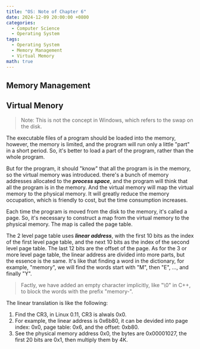 ```yaml
---
title: "OS: Note of Chapter 6"
date: 2024-12-09 20:00:00 +0800
categories:
  - Computer Science
  - Operating System
tags:
  - Operating System
  - Memory Management
  - Virtual Memory
math: true
---
```


## Memory Management

## Virtual Menory

> Note: This is not the concept in Windows, which refers to the swap on the disk.

The executable files of a program should be loaded into the memory, however, the memory is limited, and the program will run only a little "part" in a short period. So, it's better to load a part of the program, rather than the whole program.

But for the program, it should "know" that all the program is in the memory, so the virtual memory was introduced. there's a bunch of memory addresses allocated to the ***process space***, and the program will think that all the program is in the memory. And the virtual memory will map the virtual memory to the physical memory. It will greatly reduce the memory occupation, which is friendly to cost, but the time consumption increases.

Each time the program is moved from the disk to the memory, it's called a page. So, it's necessary to construct a map from the virtual memory to the physical memory. The map is called the page table.

The 2 level page table uses ***linear address***, with the first 10 bits as the index of the first level page table, and the next 10 bits as the index of the second level page table. The last 12 bits are the offset of the page. As for the 3 or more level page table, the linear address are divided into more parts, but the essence is the same. It's like that finding a word in the dictionary, for example, "memory", we will find the words start with "M", then "E", ..., and finally "Y". 

> Factly, we have added an empty character implicitly, like "\\0" in C++, to block the words with the prefix "memory-".

The linear translation is like the following:

1. Find the CR3, in Linux 0.11, CR3 is alwals 0x0.
2. For example, the linear address is 0x6b80, it can be devided into page index: 0x0, page table: 0x6, and the offset: 0xb80.
3. See the physical memory address 0x0, the bytes are 0x00001027, the first 20 bits are 0x1, then multiply them by 4K.
